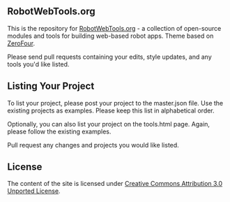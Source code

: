 ## RobotWebTools.org

This is the repository for [RobotWebTools.org](http://robotwebtools.org) - a collection of open-source modules and tools for building web-based robot apps. Theme based on [ZeroFour](http://html5up.net/zerofour/).

Please send pull requests containing your edits, style updates, and any tools you'd like listed.

## Listing Your Project

To list your project, please post your project to the master.json file. Use the existing projects as examples. Please keep this list in alphabetical order.

Optionally, you can also list your project on the tools.html page. Again, please follow the existing examples.

Pull request any changes and projects you would like listed.

## License

The content of the site is licensed under [Creative Commons Attribution 3.0 Unported License](http://creativecommons.org/licenses/by/3.0/deed.en_US).

